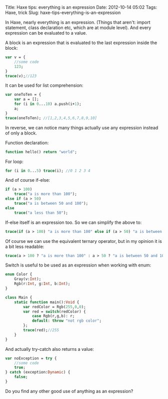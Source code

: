 Title: Haxe tips: everything is an expression
Date: 2012-10-14 05:02
Tags: Haxe, trick
Slug: haxe-tips-everything-is-an-expression

In Haxe, nearly everything is an expression. (Things that aren't: import
statement, class declaration etc, which are at module level). And every
expression can be evaluated to a value.

A block is an expression that is evaluated to the last expression inside
the block:

```haxe
var v = {
    //some code
    123;
}
trace(v);//123
```

It can be used for list comprehension:

```haxe
var oneToTen = {
    var a = [];
    for (i in 0...10) a.push(i+1);
    a;
}   
trace(oneToTen); //[1,2,3,4,5,6,7,8,9,10]
```

In reverse, we can notice many things actually use any expression
instead of only a block.

Function declaration:

```haxe
function hello() return "world";
```

For loop:

```haxe
for (i in 0...5) trace(i); //0 1 2 3 4
```

And of course if-else:

```haxe
if (a > 100)
    trace("a is more than 100");
else if (a > 50)
    trace("a is between 50 and 100");
else
    trace("a less than 50");
```

If-else itself is an expression too. So we can simplify the above to:

```haxe
trace(if (a > 100) "a is more than 100" else if (a > 50) "a is between 50 and 100" else "a less than 50");
```

Of course we can use the equivalent ternary operator, but in my opinion
it is a bit less readable:

```haxe
trace(a > 100 ? "a is more than 100" : a > 50 ? "a is between 50 and 100" : "a less than 50");
```

Switch is useful to be used as an expression when working with enum:

```haxe
enum Color {
    Gray(v:Int);
    Rgb(r:Int, g:Int, b:Int);
}

class Main {
    static function main():Void {
        var redColor = Rgb(255,0,0);
        var red = switch(redColor) {
            case Rgb(r,g,b): r;
            default: throw "not rgb color";
        };
        trace(red);//255
    }
}
```

And actually try-catch also returns a value:

```haxe
var noException = try {
    //some code
    true;
} catch (exception:Dynamic) {
    false;
}
```

Do you find any other good use of anything as an expression?
